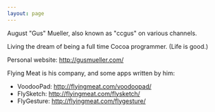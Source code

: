 ```yaml
---
layout: page
---
```





August "Gus" Mueller, also known as "ccgus" on various channels.

Living the dream of being a full time Cocoa programmer.  (Life is good.)

Personal website: http://gusmueller.com/

Flying Meat is his company, and some apps written by him:

 - VoodooPad: http://flyingmeat.com/voodoopad/
 - FlySketch: http://flyingmeat.com/flysketch/
 - FlyGesture: http://flyingmeat.com/flygesture/
